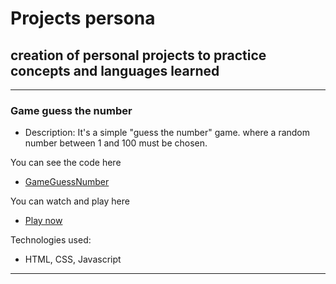 # Projects persona

## creation of personal projects to practice concepts and languages learned

---

### Game guess the number

- Description: It's a simple "guess the number" game. where a random number between 1 and 100 must be chosen.

 You can see the code here

- [GameGuessNumber](/GameGuessNumber/)

You can watch and play here

- [Play now](https://klich1984.github.io/My_Personal_Projects_Practice/GameGuessNumber/)

Technologies used:
- HTML, CSS, Javascript

---
